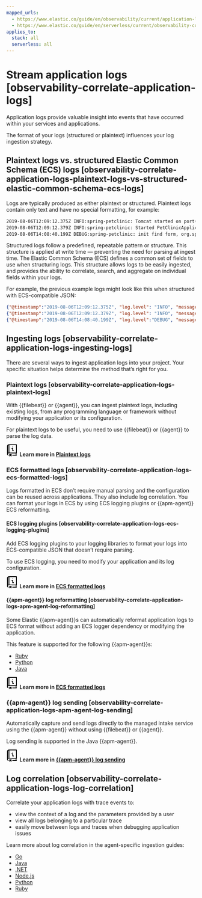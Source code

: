 ```yaml
---
mapped_urls:
  - https://www.elastic.co/guide/en/observability/current/application-logs.html
  - https://www.elastic.co/guide/en/serverless/current/observability-correlate-application-logs.html
applies_to:
  stack: all
  serverless: all
---
```


# Stream application logs [observability-correlate-application-logs]

Application logs provide valuable insight into events that have occurred within your services and applications.

The format of your logs (structured or plaintext) influences your log ingestion strategy.


## Plaintext logs vs. structured Elastic Common Schema (ECS) logs [observability-correlate-application-logs-plaintext-logs-vs-structured-elastic-common-schema-ecs-logs]

Logs are typically produced as either plaintext or structured. Plaintext logs contain only text and have no special formatting, for example:

```txt
2019-08-06T12:09:12.375Z INFO:spring-petclinic: Tomcat started on port(s): 8080 (http) with context path, org.springframework.boot.web.embedded.tomcat.TomcatWebServer
2019-08-06T12:09:12.379Z INFO:spring-petclinic: Started PetClinicApplication in 7.095 seconds (JVM running for 9.082), org.springframework.samples.petclinic.PetClinicApplication
2019-08-06T14:08:40.199Z DEBUG:spring-petclinic: init find form, org.springframework.samples.petclinic.owner.OwnerController
```

Structured logs follow a predefined, repeatable pattern or structure. This structure is applied at write time — preventing the need for parsing at ingest time. The Elastic Common Schema (ECS) defines a common set of fields to use when structuring logs. This structure allows logs to be easily ingested, and provides the ability to correlate, search, and aggregate on individual fields within your logs.

For example, the previous example logs might look like this when structured with ECS-compatible JSON:

```json
{"@timestamp":"2019-08-06T12:09:12.375Z", "log.level": "INFO", "message":"Tomcat started on port(s): 8080 (http) with context path ''", "service.name":"spring-petclinic","process.thread.name":"restartedMain","log.logger":"org.springframework.boot.web.embedded.tomcat.TomcatWebServer"}
{"@timestamp":"2019-08-06T12:09:12.379Z", "log.level": "INFO", "message":"Started PetClinicApplication in 7.095 seconds (JVM running for 9.082)", "service.name":"spring-petclinic","process.thread.name":"restartedMain","log.logger":"org.springframework.samples.petclinic.PetClinicApplication"}
{"@timestamp":"2019-08-06T14:08:40.199Z", "log.level":"DEBUG", "message":"init find form", "service.name":"spring-petclinic","process.thread.name":"http-nio-8080-exec-8","log.logger":"org.springframework.samples.petclinic.owner.OwnerController","transaction.id":"28b7fb8d5aba51f1","trace.id":"2869b25b5469590610fea49ac04af7da"}
```


## Ingesting logs [observability-correlate-application-logs-ingesting-logs]

There are several ways to ingest application logs into your project. Your specific situation helps determine the method that’s right for you.


### Plaintext logs [observability-correlate-application-logs-plaintext-logs]

With {{filebeat}} or {{agent}}, you can ingest plaintext logs, including existing logs, from any programming language or framework without modifying your application or its configuration.

For plaintext logs to be useful, you need to use {{filebeat}} or {{agent}} to parse the log data.

**![documentation icon](../../../images/serverless-documentation.svg "") Learn more in [Plaintext logs](../../../solutions/observability/logs/plaintext-application-logs.md)**


### ECS formatted logs [observability-correlate-application-logs-ecs-formatted-logs]

Logs formatted in ECS don’t require manual parsing and the configuration can be reused across applications. They also include log correlation. You can format your logs in ECS by using ECS logging plugins or {{apm-agent}} ECS reformatting.


#### ECS logging plugins [observability-correlate-application-logs-ecs-logging-plugins]

Add ECS logging plugins to your logging libraries to format your logs into ECS-compatible JSON that doesn’t require parsing.

To use ECS logging, you need to modify your application and its log configuration.

**![documentation icon](../../../images/serverless-documentation.svg "") Learn more in [ECS formatted logs](../../../solutions/observability/logs/ecs-formatted-application-logs.md)**


#### {{apm-agent}} log reformatting [observability-correlate-application-logs-apm-agent-log-reformatting]

Some Elastic {{apm-agent}}s can automatically reformat application logs to ECS format without adding an ECS logger dependency or modifying the application.

This feature is supported for the following {{apm-agent}}s:

* [Ruby](apm-agent-ruby://reference/configuration.md#config-log-ecs-formatting)
* [Python](apm-agent-python://reference/logs.md#log-reformatting)
* [Java](apm-agent-java://reference/logs.md#log-reformatting)

**![documentation icon](../../../images/serverless-documentation.svg "") Learn more in [ECS formatted logs](../../../solutions/observability/logs/ecs-formatted-application-logs.md)**


### {{apm-agent}} log sending [observability-correlate-application-logs-apm-agent-log-sending]

Automatically capture and send logs directly to the managed intake service using the {{apm-agent}} without using {{filebeat}} or {{agent}}.

Log sending is supported in the Java {{apm-agent}}.

**![documentation icon](../../../images/serverless-documentation.svg "") Learn more in [{{apm-agent}} log sending](../../../solutions/observability/logs/apm-agent-log-sending.md)**


## Log correlation [observability-correlate-application-logs-log-correlation]

Correlate your application logs with trace events to:

* view the context of a log and the parameters provided by a user
* view all logs belonging to a particular trace
* easily move between logs and traces when debugging application issues

Learn more about log correlation in the agent-specific ingestion guides:

* [Go](apm-agent-go://reference/logs.md)
* [Java](apm-agent-java://reference/logs.md#log-correlation-ids)
* [.NET](apm-agent-dotnet://reference/logs.md)
* [Node.js](apm-agent-nodejs://reference/logs.md)
* [Python](apm-agent-python://reference/logs.md#log-correlation-ids)
* [Ruby](apm-agent-ruby://reference/logs.md)